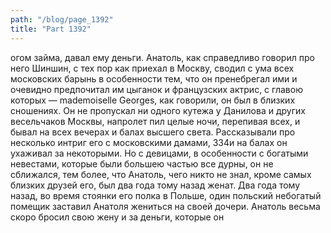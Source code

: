 ```yaml
---
path: "/blog/page_1392"
title: "Part 1392"
---
```


огом займа, давал ему деньги.
Анатоль, как справедливо говорил про него Шиншин, с тех пор как приехал в Москву, сводил с ума всех московских барынь в особенности тем, что он пренебрегал ими и очевидно предпочитал им цыганок и французских актрис, с главою которых — mademoiselle Georges, как говорили, он был в близких сношениях. Он не пропускал ни одного кутежа у Данилова и других весельчаков Москвы, напролет пил целые ночи, перепивая всех, и бывал на всех вечерах и балах высшего света. Рассказывали про несколько интриг его с московскими дамами, 334и на балах он ухаживал за некоторыми. Но с девицами, в особенности с богатыми невестами, которые были большею частью все дурны, он не сближался, тем более, что Анатоль, чего никто не знал, кроме самых близких друзей его, был два года тому назад женат. Два года тому назад, во время стоянки его полка в Польше, один польский небогатый помещик заставил Анатоля жениться на своей дочери.
Анатоль весьма скоро бросил свою жену и за деньги, которые он 
